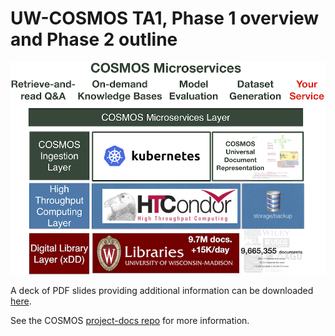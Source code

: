 # UW-COSMOS TA1, Phase 1 overview and Phase 2 outline

<p align ="center"><img src="UW-COSMOS.png" alt="UW-COSMOS" width="650"/></p>

A deck of PDF slides providing additional information can be downloaded [here](https://github.com/UW-COSMOS/project-docs/blob/master/presentations_reports/ASKE_Ph2_position_COSMOS.pdf).

See the COSMOS [project-docs repo](https://github.com/UW-COSMOS/project-docs) for more information. 